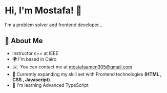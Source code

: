 
# Hi, I'm Mostafa! 👋

I'm a problem solver and frontend developer...
## 🚀 About Me
- instructor c++ at IEEE 
- 🌍 I'm based in Cairo
- ✉️  You can contact me at [mostafaamen305@gmail.com](mailto:mostafaamen305@gmail.com)
- 🌱 Currently expanding my skill set with Frontend technologies **(HTML , CSS , Javascript)** .
- 🧠 I'm learning Advanced TypeScript





<!--
**mas305/mas305** is a ✨ _special_ ✨ repository because its `README.md` (this file) appears on your GitHub profile.

Here are some ideas to get you started:

- 🔭 I’m currently working on ...
- 🌱 I’m currently learning ...
- 👯 I’m looking to collaborate on ...
- 🤔 I’m looking for help with ...
- 💬 Ask me about ...
- 📫 How to reach me: ...
- 😄 Pronouns: ...
- ⚡ Fun fact: ...
-->
